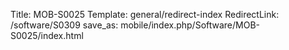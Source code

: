 Title: MOB-S0025
Template: general/redirect-index
RedirectLink: /software/S0309
save_as: mobile/index.php/Software/MOB-S0025/index.html